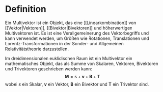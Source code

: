 # Definition
Ein Multivektor ist ein Objekt, das eine [[Linearkombination]] von [[Vektor|Vektoren]], [[Bivektor|Bivektoren]] und höherwertigen Multivektoren ist. Es ist eine Verallgemeinerung des Vektorbegriffs und kann verwendet werden, um Größen wie Rotationen, Translationen und Lorentz-Transformationen in der Sonder- und Allgemeinen Relativitätstheorie darzustellen.

Im dreidimensionalen euklidischen Raum ist ein Multivektor ein mathematisches Objekt, das als Summe von Skalaren, Vektoren, Bivektoren und Trivektoren geschrieben werden kann:
$$\mathbf{M} = s + \mathbf{v} + \mathbf{B} + \mathbf{T}$$
wobei $s$ ein Skalar, $\mathbf{v}$ ein Vektor, $\mathbf{B}$ ein Bivektor und $\mathbf{T}$ ein Trivektor sind.